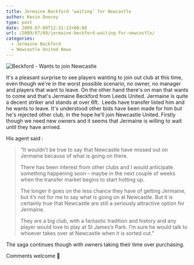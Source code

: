 ```yaml
---
title: Jermaine Beckford ‘waiting’ for Newcastle
author: Kevin Doocey
type: post
date: 2009-07-09T12:31:13+00:00
url: /2009/07/09/jermaine-beckford-waiting-for-newcastle/
categories:
  - Jermaine Beckford
  - Newcastle United News
---
```


![Beckford - Wants to join Newcastle](https://i.telegraph.co.uk/telegraph/multimedia/archive/01410/jermaine_beckford_1410027c.jpg)

It's a pleasant surprise to see players wanting to join out club at this time, even though we're in the worst possible scenario, no owner, no manager and players that want to leave. On the other hand there's on man that wants to come and that's Jermaine Beckford from Leeds United. Jermaine is quite a decent striker and stands at over 6ft.  Leeds have transfer listed him and he wants to leave. It's understood other bids have been made for him but he's rejected other club, in the hope he'll join Newcastle United. Firstly though we need new owners and it seems that Jermaine is willing to wait until they have arrived.

His agent said :

> “It wouldn’t be true to say that Newcastle have missed out on Jermaine because of what is going on there.
>
> There has been interest from other clubs and I would anticipate something happening soon – maybe in the next couple of weeks when the transfer market begins to start hotting up.
>
> The longer it goes on the less chance they have of getting Jermaine, but it’s not for me to say what is going on at Newcastle. But it is certainly true that Newcastle are still a seriously attractive option for Jermaine.
>
> They are a big club, with a fantastic tradition and history and any player would love to play at St James’s Park. I’m sure he would talk to whoever takes over at Newcastle when it is sorted out.”

The saga continues though with owners taking their time over purchasing.

Comments welcome 🙂
